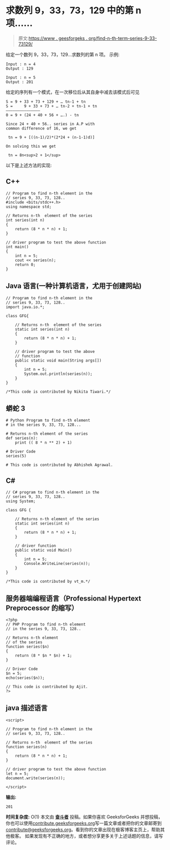 # 求数列 9，33，73，129 中的第 n 项……

> 原文:[https://www . geesforgeks . org/find-n-th-term-series-9-33-73129/](https://www.geeksforgeeks.org/find-n-th-term-series-9-33-73129/)

给定一个数列 9，33，73，129…求数列的第 n 项。
示例:

```
Input : n = 4
Output : 129 

Input : n = 5
Output : 201
```

给定的序列有一个模式，在一次移位后从其自身中减去该模式后可见

```
S = 9 + 33 + 73 + 129 + … tn-1 + tn
S =     9 + 33 + 73 + … tn-2 + tn-1 + tn
———————————————
0 = 9 + (24 + 40 + 56 + ….) - tn 

Since 24 + 40 + 56.. series in A.P with
common difference of 16, we get

 tn = 9 + [((n-1)/2)*(2*24 + (n-1-1)d)] 

On solving this we get 

 tn = 8n<sup>2 + 1</sup>
```

以下是上述方法的实现:

## C++

```
// Program to find n-th element in the
// series 9, 33, 73, 128..
#include <bits/stdc++.h>
using namespace std;

// Returns n-th  element of the series
int series(int n)
{
    return (8 * n * n) + 1;
}

// driver program to test the above function
int main()
{
    int n = 5;
    cout << series(n);
    return 0;
}
```

## Java 语言(一种计算机语言，尤用于创建网站)

```
// Program to find n-th element in the
// series 9, 33, 73, 128..
import java.io.*;

class GFG{

    // Returns n-th  element of the series
    static int series(int n)
    {
        return (8 * n * n) + 1;
    }

    // driver program to test the above
    // function
    public static void main(String args[])
    {
        int n = 5;
        System.out.println(series(n));
    }
}

/*This code is contributed by Nikita Tiwari.*/
```

## 蟒蛇 3

```
# Python Program to find n-th element
# in the series 9, 33, 73, 128...

# Returns n-th element of the series
def series(n):
    print (( 8 * n ** 2) + 1)

# Driver Code
series(5)

# This code is contributed by Abhishek Agrawal.
```

## C#

```
// C# program to find n-th element in the
// series 9, 33, 73, 128..
using System;

class GFG {

    // Returns n-th element of the series
    static int series(int n)
    {
        return (8 * n * n) + 1;
    }

    // driver function
    public static void Main()
    {
        int n = 5;
        Console.WriteLine(series(n));
    }
}

/*This code is contributed by vt_m.*/
```

## 服务器端编程语言（Professional Hypertext Preprocessor 的缩写）

```
<?php
// PHP Program to find n-th element
// in the series 9, 33, 73, 128..

// Returns n-th element
// of the series
function series($n)
{
    return (8 * $n * $n) + 1;
}

// Driver Code
$n = 5;
echo(series($n));

// This code is contributed by Ajit.
?>
```

## java 描述语言

```
<script>

// Program to find n-th element in the
// series 9, 33, 73, 128..

// Returns n-th  element of the series
function series(n)
{
    return (8 * n * n) + 1;
}

// driver program to test the above function
let n = 5;
document.write(series(n));

</script>
```

**输出:**

```
201
```

**时间复杂度:** O(1)
本文由 [**奋斗者**](https://www.facebook.com/raja.vikramaditya.7) 投稿。如果你喜欢 GeeksforGeeks 并想投稿，你也可以使用[contribute.geeksforgeeks.org](http://www.contribute.geeksforgeeks.org)写一篇文章或者把你的文章邮寄到 contribute@geeksforgeeks.org。看到你的文章出现在极客博客主页上，帮助其他极客。
如果发现有不正确的地方，或者想分享更多关于上述话题的信息，请写评论。